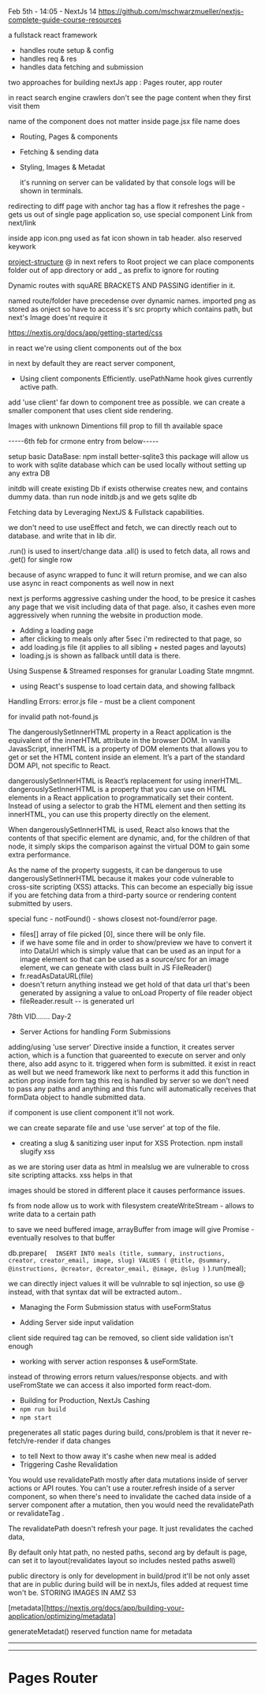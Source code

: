 Feb 5th - 14:05 - NextJs 14
https://github.com/mschwarzmueller/nextjs-complete-guide-course-resources

a fullstack react framework

- handles route setup & config
- handles req & res
- handles data fetching and submission

two approaches for building nextJs app : Pages router, app router

in react search engine crawlers don't see the page content when they first visit them

name of the component does not matter inside page.jsx file name does

- Routing, Pages & components
- Fetching & sending data
- Styling, Images & Metadat

  it's running on server can be validated by that console logs will be shown in terminals.

redirecting to diff page with anchor tag has a flow it refreshes the page
<a></a> - gets us out of single page application so,
use special component Link from next/link

inside app icon.png used as fat icon shown in tab header. also reserved keywork

[project-structure](https://nextjs.org/docs/app/getting-started/project-structure)
@ in next refers to Root project
we can place components folder out of app directory or add \_ as prefix to ignore for routing

Dynamic routes with squARE BRACKETS AND PASSING identifier in it.

named route/folder have precedense over dynamic names.
imported png as stored as onject so have to access it's src proprty which contains path, but next's Image does'nt require it

https://nextjs.org/docs/app/getting-started/css

in react we're using client components out of the box

in next by default they are react server component,

- Using client components Efficiently.
  usePathName hook gives currently active path.

add 'use client' far down to component tree as possible.
we can create a smaller component that uses client side rendering.

Images with unknown Dimentions
fill prop to fill th available space

-----6th feb for crmone entry from below-----

setup basic DataBase:
npm install better-sqlite3
this package will allow us to work with sqlite database
which can be used locally without setting up any extra DB

initdb will create existing Db if exists otherwise creates new, and contains dummy data.
than run node initdb.js
and we gets sqlite db

Fetching data by Leveraging NextJS & Fullstack capabilities.

we don't need to use useEffect and fetch, we can directly reach out to database.
and write that in lib dir.

.run() is used to insert/change data
.all() is used to fetch data, all rows
and .get() for single row

because of async wrapped to func it will return promise, and we can also use async in react components as well now in next

next js performs aggressive cashing under the hood, to be presice it cashes any page that we visit including data of that page.
also, it cashes even more aggressively when running the website in production mode.

- Adding a loading page
- after clicking to meals only after 5sec i'm redirected to that page, so
- add loading.js file (it applies to all sibling + nested pages and layouts)
- loading.js is shown as fallback untill data is there.

Using Suspense & Streamed responses for granular Loading State mngmnt.

- using React's suspense to load certain data, and showing fallback

Handling Errors:
error.js file - must be a client component

for invalid path
not-found.js

The dangerouslySetInnerHTML property in a React application is the equivalent of the innerHTML attribute in the browser DOM. In vanilla JavasScript, innerHTML is a property of DOM elements that allows you to get or set the HTML content inside an element. It’s a part of the standard DOM API, not specific to React.

dangerouslySetInnerHTML is React’s replacement for using innerHTML. dangerouslySetInnerHTML is a property that you can use on HTML elements in a React application to programmatically set their content. Instead of using a selector to grab the HTML element and then setting its innerHTML, you can use this property directly on the element.

When dangerouslySetInnerHTML is used, React also knows that the contents of that specific element are dynamic, and, for the children of that node, it simply skips the comparison against the virtual DOM to gain some extra performance.

As the name of the property suggests, it can be dangerous to use dangerouslySetInnerHTML because it makes your code vulnerable to cross-site scripting (XSS) attacks. This can become an especially big issue if you are fetching data from a third-party source or rendering content submitted by users.

special func - notFound() - shows closest not-found/error page.

- files[] array of file picked [0], since there will be only file.
- if we have some file and in order to show/preview we have to convert it into DataUrl which is simply value that can be used as an input for a image element so that can be used as a source/src for an image element, we can geneate with class built in JS FileReader()
- fr.readAsDataURL(file)
- doesn't return anything instead we get hold of that data url that's been generated by assigning a value to onLoad Property of file reader object
- fileReader.result -- is generated url

78th VID....... Day-2

- Server Actions for handling Form Submissions

adding/using 'use server' Directive inside a function, it creates server action, which is a function that guareented to execute on server and only there, also add async to it.
triggered when form is submitted.
it exist in react as well but we need framework like next to performs it
add this function in action prop inside form tag
this req is handled by server so we don't need to pass any paths and anything
and this func will automatically receives that formData object to handle submitted data.

if component is use client component it'll not work.

we can create separate file and use 'use server' at top of the file.

- creating a slug & sanitizing user input for XSS Protection.
  npm install slugify xss

as we are storing user data as html in mealslug we are vulnerable to cross site scripting attacks. xss helps in that

images should be stored in different place it causes performance issues.

fs from node allow us to work with filesystem
createWriteStream - allows to write data to a certain path

to save we need buffered image, arrayBuffer from image will give Promise - eventually resolves to that buffer

db.prepare(
`  INSERT INTO meals
      (title, summary, instructions, creator, creator_email, image, slug)
    VALUES (
      @title,
      @summary,
      @instructions,
      @creator,
      @creator_email,
      @image,
      @slug
    )`
).run(meal);

we can directly inject values it will be vulnrable to sql injection, so use @ instead, with that syntax dat will be extracted autom..

- Managing the Form Submission status with useFormStatus

- Adding Server side input validation

client side required tag can be removed, so client side validation isn't enough

- working with server action responses & useFormState.

instead of throwing errors return values/response objects. and with useFromState we can access it also imported form react-dom.

- Building for Production, NextJs Cashing
- `npm run build`
- `npm start`

pregenerates all static pages during build, cons/problem is that it never re-fetch/re-render if data changes

- to tell Next to thow away it's cashe when new meal is added
- Triggering Cashe Revalidation

You would use revalidatePath mostly after data mutations inside of server actions or API routes. You can't use a router.refresh inside of a server component, so when there's need to invalidate the cached data inside of a server component after a mutation, then you would need the revalidatePath or revalidateTag .

The revalidatePath doesn't refresh your page. It just revalidates the cached data,

By default only htat path, no nested paths, second arg by default is page, can set it to layout(revalidates layout so includes nested paths aswell)

public directory is only for development in build/prod it'll be not
only asset that are in public during build will be in nextJs, files added at request time won't be.
STORING IMAGES IN AMZ S3

[metadata][https://nextjs.org/docs/app/building-your-application/optimizing/metadata]

generateMetadat() reserved function name for metadata

---

---

# Pages Router
